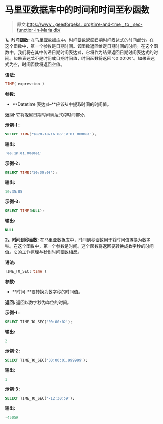 # 马里亚数据库中的时间和时间至秒函数

> 原文:[https://www . geesforgeks . org/time-and-time _ to _ sec-function-in-Maria db/](https://www.geeksforgeeks.org/time-and-time_to_sec-function-in-mariadb/)

**1。时间函数:**
在马里亚数据库中，时间函数返回日期时间表达式的时间部分。在这个函数中，第一个参数是日期时间。该函数返回给定日期时间的时间。在这个函数中，我们将在其中传递日期时间表达式，它将作为结果返回日期时间表达式的时间。如果表达式不是时间或日期时间值，时间函数将返回“00:00:00”。如果表达式为空，时间函数将返回空值。

**语法:**

```sql
TIME( expression )

```

**参数:**

*   **Datetime 表达式–**应该从中提取时间的时间值。

**返回:**
它将返回日期时间表达式的时间部分。

**示例-1 :**

```sql
SELECT TIME('2020-10-16 06:18:01.000001');

```

**输出:**

```sql
'06:18:01.000001'

```

**示例-2 :**

```sql
SELECT TIME('10:35:05');

```

**输出:**

```sql
10:35:05

```

**示例-3 :**

```sql
SELECT TIME(NULL);

```

**输出:**

```sql
NULL

```

**2。时间到秒函数:**
在马里亚数据库中，时间到秒函数用于将时间值转换为数字秒。在这个函数中，第一个参数是时间。这个函数将返回要转换成数字秒的时间值。它的工作原理与秒到时间函数相反。

**语法:**

```sql
TIME_TO_SEC( time )

```

**参数:**

*   **时间–**要转换为数字秒的时间值。

**返回:**
返回以数字秒为单位的时间。

**示例-1 :**

```sql
SELECT TIME_TO_SEC('00:00:02');

```

**输出:**

```sql
2

```

**示例-2 :**

```sql
SELECT TIME_TO_SEC('00:00:01.999999');

```

**输出:**

```sql
1

```

**示例-3 :**

```sql
SELECT TIME_TO_SEC('-12:30:59');

```

**输出:**

```sql
-45059

```
